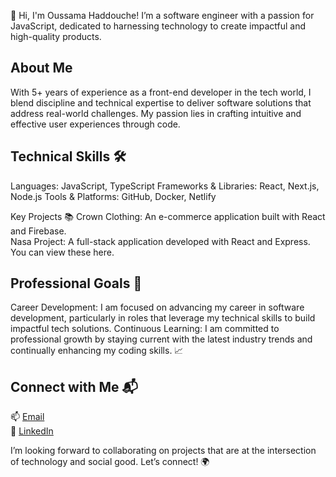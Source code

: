 👋 Hi, I'm Oussama Haddouche! I’m a software engineer with a passion for JavaScript, dedicated to harnessing technology to create impactful and high-quality products.

## About Me
With 5+ years of experience as a front-end developer in the tech world, I blend discipline and technical expertise to deliver software solutions that address real-world challenges. My passion lies in crafting intuitive and effective user experiences through code.

## Technical Skills 🛠️
Languages: JavaScript, TypeScript
Frameworks & Libraries: React, Next.js, Node.js
Tools & Platforms: GitHub, Docker, Netlify

Key Projects 📚
Crown Clothing: An e-commerce application built with React and Firebase.  
Nasa Project: A full-stack application developed with React and Express.  
You can view these here.

## Professional Goals 🚀
Career Development: I am focused on advancing my career in software development, particularly in roles that leverage my technical skills to build impactful tech solutions.
Continuous Learning: I am committed to professional growth by staying current with the latest industry trends and continually enhancing my coding skills. 📈

## Connect with Me 📬
📫 [Email](oussama1haddouche2@gmail.com)  
🔗 [LinkedIn](https://www.linkedin.com/in/oussama-haddouche-496649143/)

I’m looking forward to collaborating on projects that are at the intersection of technology and social good. Let’s connect! 🌍
